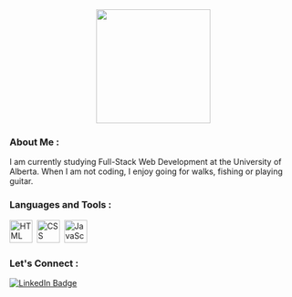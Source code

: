 <div id="header" align="center">
  <img src="https://media3.giphy.com/media/v1.Y2lkPTc5MGI3NjExNnMxa2NqYXg4YmtpeWVkMnF4bWdpdmV6cHoxNmY3MXd3MzlwamRveiZlcD12MV9pbnRlcm5hbF9naWZfYnlfaWQmY3Q9dHM/ulZ7gQQz9jwZzv224n/giphy.gif" width="200"/>
</div>

### About Me :

I am currently studying Full-Stack Web Development at the University of Alberta. When I am not coding, I enjoy going for walks, fishing or playing guitar.

### Languages and Tools :

<div>
  <img src="https://cdn.jsdelivr.net/gh/devicons/devicon/icons/html5/html5-original.svg" title="HTML" alt="HTML" width="40" height="40"/>&nbsp;
  <img src="https://cdn.jsdelivr.net/gh/devicons/devicon/icons/css3/css3-original.svg" title="CSS" alt="CSS" width="40" height="40"/>&nbsp;
  <img src="https://cdn.jsdelivr.net/gh/devicons/devicon/icons/javascript/javascript-original.svg" title="JavaScript" alt="JavaScript" width="40" height="40"/>&nbsp;
</div>

### Let's Connect :

<a href="https://www.linkedin.com/in/jmantei/">
      <img src="https://img.shields.io/badge/LinkedIn-blue?style=for-the-badge&logo=linkedin&logoColor=white" alt="LinkedIn Badge"/>
    </a>

